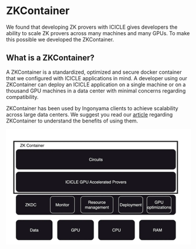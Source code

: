 # ZKContainer

We found that developing ZK provers with ICICLE gives developers the ability to scale ZK provers across many machines and many GPUs. To make this possible we developed the ZKContainer.

## What is a ZKContainer?

A ZKContainer is a standardized, optimized and secure docker container that we configured with ICICLE applications in mind. A developer using our ZKContainer can deploy an ICICLE application on a single machine or on a thousand GPU machines in a data center with minimal concerns regarding compatibility.

ZKContainer has been used by Ingonyama clients to achieve scalability across large data centers.
We suggest you read our [article](https://medium.com/@ingonyama/product-announcement-zk-containers-0e2a1f2d0a2b) regarding ZKContainer to understand the benefits of using them.

![ZKContainer inside a ZK data center](../static/img/architecture-zkcontainer.png)
